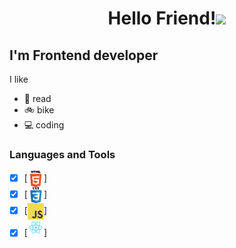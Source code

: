 <h1 align="center">Hello Friend!<img src="https://github.com/blackcater/blackcater/raw/main/images/Hi.gif" height="32"/></h1>

## I'm Frontend developer

I like
- :book: read
- :bike: bike
- :computer: coding

### Languages and Tools
- [x] [<img align="center" alt="HTML5" width="26px" src="https://raw.githubusercontent.com/github/explore/80688e429a7d4ef2fca1e82350fe8e3517d3494d/topics/html/html.png" />]
- [x] [<img align="center" alt="CSS" width="26px" src="https://raw.githubusercontent.com/github/explore/80688e429a7d4ef2fca1e82350fe8e3517d3494d/topics/css/css.png"/>]
- [x] [<img align="center" alt="JS" width="26px" src="https://raw.githubusercontent.com/github/explore/80688e429a7d4ef2fca1e82350fe8e3517d3494d/topics/javascript/javascript.png" />]
- [x] [<img src="https://raw.githubusercontent.com/github/explore/80688e429a7d4ef2fca1e82350fe8e3517d3494d/topics/react/react.png" width="26px"/>]
